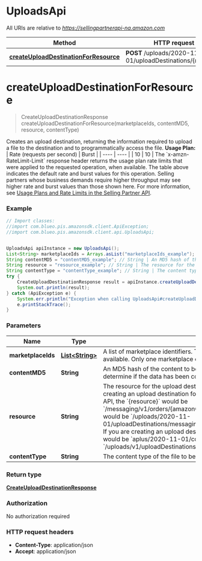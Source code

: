 # UploadsApi

All URIs are relative to *https://sellingpartnerapi-na.amazon.com*

Method | HTTP request | Description
------------- | ------------- | -------------
[**createUploadDestinationForResource**](UploadsApi.md#createUploadDestinationForResource) | **POST** /uploads/2020-11-01/uploadDestinations/{resource} | 


<a name="createUploadDestinationForResource"></a>
# **createUploadDestinationForResource**
> CreateUploadDestinationResponse createUploadDestinationForResource(marketplaceIds, contentMD5, resource, contentType)



Creates an upload destination, returning the information required to upload a file to the destination and to programmatically access the file.  **Usage Plan:**  | Rate (requests per second) | Burst | | ---- | ---- | | 10 | 10 |  The &#x60;x-amzn-RateLimit-Limit&#x60; response header returns the usage plan rate limits that were applied to the requested operation, when available. The table above indicates the default rate and burst values for this operation. Selling partners whose business demands require higher throughput may see higher rate and burst values than those shown here. For more information, see [Usage Plans and Rate Limits in the Selling Partner API](https://developer-docs.amazon.com/sp-api/docs/usage-plans-and-rate-limits-in-the-sp-api).

### Example
```java
// Import classes:
//import com.blueo.pis.amazonsdk.client.ApiException;
//import com.blueo.pis.amazonsdk.client.api.UploadsApi;


UploadsApi apiInstance = new UploadsApi();
List<String> marketplaceIds = Arrays.asList("marketplaceIds_example"); // List<String> | A list of marketplace identifiers. This specifies the marketplaces where the upload will be available. Only one marketplace can be specified.
String contentMD5 = "contentMD5_example"; // String | An MD5 hash of the content to be submitted to the upload destination. This value is used to determine if the data has been corrupted or tampered with during transit.
String resource = "resource_example"; // String | The resource for the upload destination that you are creating. For example, if you are creating an upload destination for the createLegalDisclosure operation of the Messaging API, the `{resource}` would be `/messaging/v1/orders/{amazonOrderId}/messages/legalDisclosure`, and the entire path would be `/uploads/2020-11-01/uploadDestinations/messaging/v1/orders/{amazonOrderId}/messages/legalDisclosure`. If you are creating an upload destination for an Aplus content document, the `{resource}` would be `aplus/2020-11-01/contentDocuments` and the path would be `/uploads/v1/uploadDestinations/aplus/2020-11-01/contentDocuments`.
String contentType = "contentType_example"; // String | The content type of the file to be uploaded.
try {
    CreateUploadDestinationResponse result = apiInstance.createUploadDestinationForResource(marketplaceIds, contentMD5, resource, contentType);
    System.out.println(result);
} catch (ApiException e) {
    System.err.println("Exception when calling UploadsApi#createUploadDestinationForResource");
    e.printStackTrace();
}
```

### Parameters

Name | Type | Description  | Notes
------------- | ------------- | ------------- | -------------
 **marketplaceIds** | [**List&lt;String&gt;**](String.md)| A list of marketplace identifiers. This specifies the marketplaces where the upload will be available. Only one marketplace can be specified. |
 **contentMD5** | **String**| An MD5 hash of the content to be submitted to the upload destination. This value is used to determine if the data has been corrupted or tampered with during transit. |
 **resource** | **String**| The resource for the upload destination that you are creating. For example, if you are creating an upload destination for the createLegalDisclosure operation of the Messaging API, the &#x60;{resource}&#x60; would be &#x60;/messaging/v1/orders/{amazonOrderId}/messages/legalDisclosure&#x60;, and the entire path would be &#x60;/uploads/2020-11-01/uploadDestinations/messaging/v1/orders/{amazonOrderId}/messages/legalDisclosure&#x60;. If you are creating an upload destination for an Aplus content document, the &#x60;{resource}&#x60; would be &#x60;aplus/2020-11-01/contentDocuments&#x60; and the path would be &#x60;/uploads/v1/uploadDestinations/aplus/2020-11-01/contentDocuments&#x60;. |
 **contentType** | **String**| The content type of the file to be uploaded. | [optional]

### Return type

[**CreateUploadDestinationResponse**](CreateUploadDestinationResponse.md)

### Authorization

No authorization required

### HTTP request headers

 - **Content-Type**: application/json
 - **Accept**: application/json


